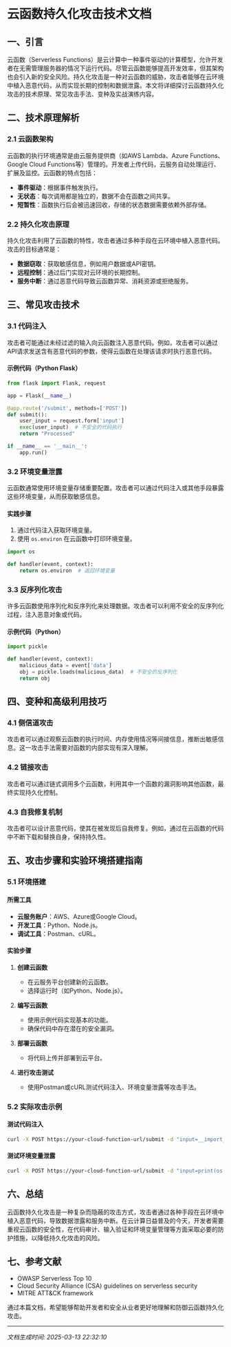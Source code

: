 # 云函数持久化攻击技术文档

## 一、引言

云函数（Serverless Functions）是云计算中一种事件驱动的计算模型，允许开发者在无需管理服务器的情况下运行代码。尽管云函数能够提高开发效率，但其架构也会引入新的安全风险。持久化攻击是一种对云函数的威胁，攻击者能够在云环境中植入恶意代码，从而实现长期的控制和数据泄露。本文将详细探讨云函数持久化攻击的技术原理、常见攻击手法、变种及实战演练内容。

## 二、技术原理解析

### 2.1 云函数架构

云函数的执行环境通常是由云服务提供商（如AWS Lambda、Azure Functions、Google Cloud Functions等）管理的。开发者上传代码，云服务自动处理运行、扩展及监控。云函数的特点包括：

- **事件驱动**：根据事件触发执行。
- **无状态**：每次调用都是独立的，数据不会在函数之间共享。
- **短暂性**：函数执行后会被迅速回收，存储的状态数据需要依赖外部存储。

### 2.2 持久化攻击原理

持久化攻击利用了云函数的特性，攻击者通过多种手段在云环境中植入恶意代码。攻击的目标通常是：

- **数据窃取**：获取敏感信息，例如用户数据或API密钥。
- **远程控制**：通过后门实现对云环境的长期控制。
- **服务中断**：通过恶意代码导致云函数异常、消耗资源或拒绝服务。

## 三、常见攻击技术

### 3.1 代码注入

攻击者可能通过未经过滤的输入向云函数注入恶意代码。例如，攻击者可以通过API请求发送含有恶意代码的参数，使得云函数在处理该请求时执行恶意代码。

#### 示例代码（Python Flask）

```python
from flask import Flask, request

app = Flask(__name__)

@app.route('/submit', methods=['POST'])
def submit():
    user_input = request.form['input']
    exec(user_input)  # 不安全的代码执行
    return "Processed"

if __name__ == '__main__':
    app.run()
```

### 3.2 环境变量泄露

云函数通常使用环境变量存储重要配置。攻击者可以通过代码注入或其他手段暴露这些环境变量，从而获取敏感信息。

#### 实践步骤

1. 通过代码注入获取环境变量。
2. 使用 `os.environ` 在云函数中打印环境变量。

```python
import os

def handler(event, context):
    return os.environ  # 返回环境变量
```

### 3.3 反序列化攻击

许多云函数使用序列化和反序列化来处理数据。攻击者可以利用不安全的反序列化过程，注入恶意对象或代码。

#### 示例代码（Python）

```python
import pickle

def handler(event, context):
    malicious_data = event['data']
    obj = pickle.loads(malicious_data)  # 不安全的反序列化
    return obj
```

## 四、变种和高级利用技巧

### 4.1 侧信道攻击

攻击者可以通过观察云函数的执行时间、内存使用情况等间接信息，推断出敏感信息。这一攻击手法需要对函数的内部实现有深入理解。

### 4.2 链接攻击

攻击者可以通过链式调用多个云函数，利用其中一个函数的漏洞影响其他函数，最终实现持久化控制。

### 4.3 自我修复机制

攻击者可以设计恶意代码，使其在被发现后自我修复。例如，通过在云函数的代码中不断下载和替换自身，保持持久性。

## 五、攻击步骤和实验环境搭建指南

### 5.1 环境搭建

#### 所需工具

- **云服务账户**：AWS、Azure或Google Cloud。
- **开发工具**：Python、Node.js。
- **调试工具**：Postman、cURL。

#### 实验步骤

1. **创建云函数**
   - 在云服务平台创建新的云函数。
   - 选择运行时（如Python、Node.js）。

2. **编写云函数**
   - 使用示例代码实现基本的功能。
   - 确保代码中存在潜在的安全漏洞。

3. **部署云函数**
   - 将代码上传并部署到云平台。

4. **进行攻击测试**
   - 使用Postman或cURL测试代码注入、环境变量泄露等攻击手法。

### 5.2 实际攻击示例

#### 测试代码注入

```bash
curl -X POST https://your-cloud-function-url/submit -d "input=__import__('os').system('ls')"
```

#### 测试环境变量泄露

```bash
curl -X POST https://your-cloud-function-url/submit -d "input=print(os.environ)"
```

## 六、总结

云函数持久化攻击是一种复杂而隐蔽的攻击方式，攻击者通过各种手段在云环境中植入恶意代码，导致数据泄露和服务中断。在云计算日益普及的今天，开发者需要重视云函数的安全性，在代码审计、输入验证和环境变量管理等方面采取必要的防护措施，以降低持久化攻击的风险。

## 七、参考文献

- OWASP Serverless Top 10
- Cloud Security Alliance (CSA) guidelines on serverless security
- MITRE ATT&CK framework

通过本篇文档，希望能够帮助开发者和安全从业者更好地理解和防御云函数持久化攻击。

---

*文档生成时间: 2025-03-13 22:32:10*
